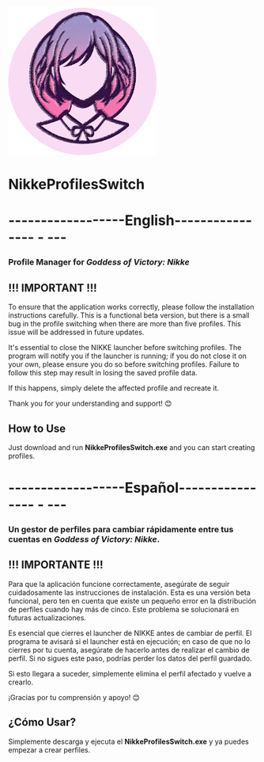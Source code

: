 <img src="resources/icon.png" alt="Icon" width="300" height="300" />

# NikkeProfilesSwitch
# ------------------English---------------- - ---

### Profile Manager for *Goddess of Victory: Nikke*

## !!! IMPORTANT !!!

To ensure that the application works correctly, please follow the installation instructions carefully. This is a functional beta version, but there is a small bug in the profile switching when there are more than five profiles. This issue will be addressed in future updates.

It's essential to close the NIKKE launcher before switching profiles. The program will notify you if the launcher is running; if you do not close it on your own, please ensure you do so before switching profiles. Failure to follow this step may result in losing the saved profile data.

If this happens, simply delete the affected profile and recreate it.

Thank you for your understanding and support! 😊

## How to Use

Just download and run **NikkeProfilesSwitch.exe** and you can start creating profiles.


# ------------------Español---------------- - ---

### Un gestor de perfiles para cambiar rápidamente entre tus cuentas en *Goddess of Victory: Nikke*.

## !!! IMPORTANTE !!!

Para que la aplicación funcione correctamente, asegúrate de seguir cuidadosamente las instrucciones de instalación. Esta es una versión beta funcional, pero ten en cuenta que existe un pequeño error en la distribución de perfiles cuando hay más de cinco. Este problema se solucionará en futuras actualizaciones.

Es esencial que cierres el launcher de NIKKE antes de cambiar de perfil. El programa te avisará si el launcher está en ejecución; en caso de que no lo cierres por tu cuenta, asegúrate de hacerlo antes de realizar el cambio de perfil. Si no sigues este paso, podrías perder los datos del perfil guardado.

Si esto llegara a suceder, simplemente elimina el perfil afectado y vuelve a crearlo.

¡Gracias por tu comprensión y apoyo! 😊

## ¿Cómo Usar?

Simplemente descarga y ejecuta el **NikkeProfilesSwitch.exe** y ya puedes empezar a crear perfiles.



